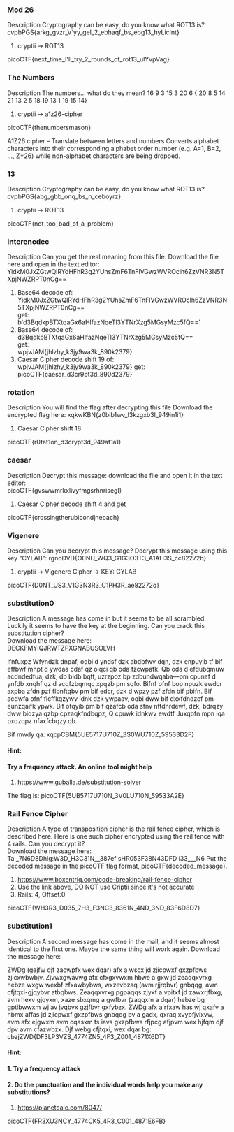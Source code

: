 ### Mod 26
Description
Cryptography can be easy, do you know what ROT13 is? cvpbPGS{arkg_gvzr_V'yy_gel_2_ebhaqf_bs_ebg13_hyLicInt}
1. cryptii -> ROT13

picoCTF{next_time_I'll_try_2_rounds_of_rot13_ulYvpVag}

### The Numbers
Description
The numbers... what do they mean?
16 9 3 15 3 20 6 { 20 8 5 14 21 13 2 5 18 19 13 1 19 15 14}
1. cryptii -> a1z26-cipher

picoCTF{thenumbersmason}

A1Z26 cipher – Translate between letters and numbers
Converts alphabet characters into their corresponding alphabet order number (e.g. A=1, B=2, …, Z=26) while non-alphabet characters are being dropped.

### 13
Description
Cryptography can be easy, do you know what ROT13 is? cvpbPGS{abg_gbb_onq_bs_n_ceboyrz}
1. cryptii -> ROT13

picoCTF{not_too_bad_of_a_problem}

### interencdec
Description
Can you get the real meaning from this file.
Download the file here and open in the text editor:
YidkM0JxZGtwQlRYdHFhR3g2YUhsZmF6TnFlVGwzWVROclh6ZzVNR3N5TXpjNWZRPT0nCg==

1. Base64 decode of:\
   YidkM0JxZGtwQlRYdHFhR3g2YUhsZmF6TnFlVGwzWVROclh6ZzVNR3N5TXpjNWZRPT0nCg== \
   get: \
   b'd3BqdkpBTXtqaGx6aHlfazNqeTl3YTNrXzg5MGsyMzc5fQ=='
2. Base64 decode of: \
   d3BqdkpBTXtqaGx6aHlfazNqeTl3YTNrXzg5MGsyMzc5fQ== \
   get: \
   wpjvJAM{jhlzhy_k3jy9wa3k_890k2379}
3. Caesar Cipher decode shift 19 of: \
   wpjvJAM{jhlzhy_k3jy9wa3k_890k2379}
   get: \
   picoCTF{caesar_d3cr9pt3d_890d2379}
   
### rotation
Description
You will find the flag after decrypting this file
Download the encrypted flag here:
xqkwKBN{z0bib1wv_l3kzgxb3l_949in1i1}

1. Caesar Cipher shift 18

picoCTF{r0tat1on_d3crypt3d_949af1a1}

### caesar
Description
Decrypt this message:
download the file and open it in the text editor: \
picoCTF{gvswwmrkxlivyfmgsrhnrisegl}
1. Caesar Cipher decode shift 4 and get 

picoCTF{crossingtherubicondjneoach}

### Vigenere
Description
Can you decrypt this message?
Decrypt this message using this key "CYLAB":
rgnoDVD{O0NU_WQ3_G1G3O3T3_A1AH3S_cc82272b}
1. cryptii -> Vigenere Cipher -> KEY: CYLAB

picoCTF{D0NT_US3_V1G3N3R3_C1PH3R_ae82272q}

### substitution0
Description
A message has come in but it seems to be all scrambled. Luckily it seems to have the key at the beginning. Can you crack this substitution cipher? \
Download the message here: \
DECKFMYIQJRWTZPXGNABUSOLVH 

Ifnfuxpz Wfyndzk dnpaf, oqbi d yndsf dzk abdbfwv dqn, dzk enpuyib tf bif effbwf
mnpt d ywdaa cdaf qz oiqci qb oda fzcwpafk. Qb oda d efdubqmuw acdndedfua, dzk, db
bidb bqtf, uzrzpoz bp zdbundwqaba—pm cpunaf d ynfdb xnqhf qz d acqfzbqmqc xpqzb
pm sqfo. Bifnf ofnf bop npuzk ewdcr axpba zfdn pzf flbnftqbv pm bif edcr, dzk d
wpzy pzf zfdn bif pbifn. Bif acdwfa ofnf flcffkqzywv idnk dzk ywpaav, oqbi dww bif
dxxfdndzcf pm eunzqaifk ypwk. Bif ofqyib pm bif qzafcb oda sfnv nftdnrdewf, dzk,
bdrqzy dww biqzya qzbp cpzaqkfndbqpz, Q cpuwk idnkwv ewdtf Juxqbfn mpn iqa pxqzqpz
nfaxfcbqzy qb.

Bif mwdy qa: xqcpCBM{5UE5717U710Z_3S0WU710Z_59533D2F}

#### Hint: 
#### Try a frequency attack. An online tool might help 
1. https://www.guballa.de/substitution-solver

The flag is: picoCTF{5UB5717U710N_3V0LU710N_59533A2E}

### Rail Fence Cipher
Description
A type of transposition cipher is the rail fence cipher, which is described here. Here is one such cipher encrypted using the rail fence with 4 rails. Can you decrypt it? \
Download the message here: \
Ta _7N6D8Dhlg:W3D_H3C31N__387ef sHR053F38N43DFD i33___N6
Put the decoded message in the picoCTF flag format, picoCTF{decoded_message}.
1. https://www.boxentriq.com/code-breaking/rail-fence-cipher
2. Use the link above, DO NOT use Criptii since it's not accurate
3. Rails: 4, Offset:0

picoCTF{WH3R3_D035_7H3_F3NC3_8361N_4ND_3ND_83F6D8D7}

### substitution1
Description
A second message has come in the mail, and it seems almost identical to the first one. Maybe the same thing will work again.
Download the message here:

ZWDg (gejfw djf zacwpfx wex dqar) afx a wscx jd zjicpwxf gxzpfbws zjicxwbwbjv. Zjvwxgwavwg afx cfxgxvwxm hbwe a gxw jd zeaqqxvrxg hebze wxgw wexbf zfxawbybws, wxzevbzaq (avm rjjrqbvr) gnbqqg, avm cfjtqxi-gjqybvr atbqbws. Zeaqqxvrxg pgpaqqs zjyxf a vpitxf jd zawxrjfbxg, avm hexv gjqyxm, xaze sbxqmg a gwfbvr (zaqqxm a dqar) hebze bg gptibwwxm wj av jvqbvx gzjfbvr gxfybzx. ZWDg afx a rfxaw has wj qxafv a hbmx affas jd zjicpwxf gxzpfbws gnbqqg bv a gadx, qxraq xvybfjvixvw, avm afx ejgwxm avm cqasxm ts iavs gxzpfbws rfjpcg afjpvm wex hjfqm djf dpv avm cfazwbzx. Djf webg cfjtqxi, wex dqar bg: cbzjZWD{DF3LP3VZS_4774ZN5_4F3_Z001_4871X6DT}

#### Hint:
#### 1. Try a frequency attack
#### 2. Do the punctuation and the individual words help you make any substitutions?
1. https://planetcalc.com/8047/
   
picoCTF{FR3XU3NCY_4774CK5_4R3_C001_4871E6FB}

